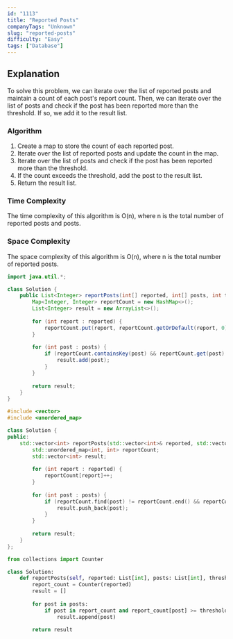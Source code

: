 ```yaml
---
id: "1113"
title: "Reported Posts"
companyTags: "Unknown"
slug: "reported-posts"
difficulty: "Easy"
tags: ["Database"]
---
```


## Explanation
To solve this problem, we can iterate over the list of reported posts and maintain a count of each post's report count. Then, we can iterate over the list of posts and check if the post has been reported more than the threshold. If so, we add it to the result list.

### Algorithm
1. Create a map to store the count of each reported post.
2. Iterate over the list of reported posts and update the count in the map.
3. Iterate over the list of posts and check if the post has been reported more than the threshold.
4. If the count exceeds the threshold, add the post to the result list.
5. Return the result list.

### Time Complexity
The time complexity of this algorithm is O(n), where n is the total number of reported posts and posts.

### Space Complexity
The space complexity of this algorithm is O(n), where n is the total number of reported posts.
```java
import java.util.*;

class Solution {
    public List<Integer> reportPosts(int[] reported, int[] posts, int threshold) {
        Map<Integer, Integer> reportCount = new HashMap<>();
        List<Integer> result = new ArrayList<>();
        
        for (int report : reported) {
            reportCount.put(report, reportCount.getOrDefault(report, 0) + 1);
        }
        
        for (int post : posts) {
            if (reportCount.containsKey(post) && reportCount.get(post) >= threshold) {
                result.add(post);
            }
        }
        
        return result;
    }
}
```

```cpp
#include <vector>
#include <unordered_map>

class Solution {
public:
    std::vector<int> reportPosts(std::vector<int>& reported, std::vector<int>& posts, int threshold) {
        std::unordered_map<int, int> reportCount;
        std::vector<int> result;
        
        for (int report : reported) {
            reportCount[report]++;
        }
        
        for (int post : posts) {
            if (reportCount.find(post) != reportCount.end() && reportCount[post] >= threshold) {
                result.push_back(post);
            }
        }
        
        return result;
    }
};
```

```python
from collections import Counter

class Solution:
    def reportPosts(self, reported: List[int], posts: List[int], threshold: int) -> List[int]:
        report_count = Counter(reported)
        result = []
        
        for post in posts:
            if post in report_count and report_count[post] >= threshold:
                result.append(post)
        
        return result
```